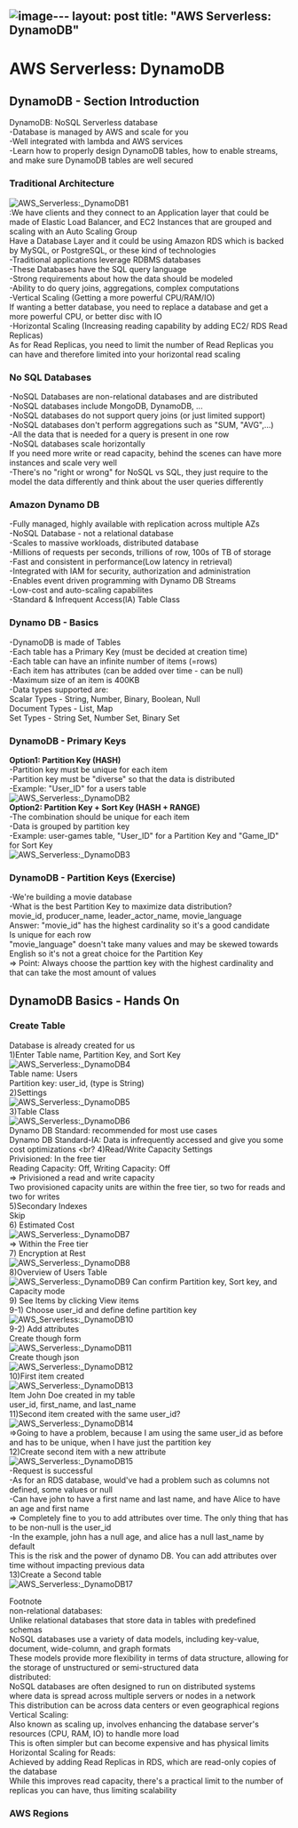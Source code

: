 ![image](https://github.com/growingpenguin/growingpenguin.github.io/assets/110277903/4e480cbb-8578-4e74-9539-ed4fccb23864)---
layout: post
title:  "AWS Serverless: DynamoDB"
---

# AWS Serverless: DynamoDB
## DynamoDB - Section Introduction
DynamoDB: NoSQL Serverless database <br/>
-Database is managed by AWS and scale for you <br/>
-Well integrated with lambda and AWS services <br/>
-Learn how to properly design DynamoDB tables, how to enable streams, and make sure DynamoDB tables are well secured <br/>
### Traditional Architecture
![AWS_Serverless:_DynamoDB1](https://github.com/growingpenguin/growingpenguin.github.io/assets/110277903/83a4af5d-b302-4122-8836-ed7079b6cd52) <br/>
:We have clients and they connect to an Application layer that could be made of Elastic Load Balancer, and EC2 Instances that are grouped and scaling with an Auto Scaling Group <br/>
Have a Database Layer and it could be using Amazon RDS which is backed by MySQL, or PostgreSQL, or these kind of technologies <br/>
-Traditional applications leverage RDBMS databases <br/>
-These Databases have the SQL query language <br/>
-Strong requirements about how the data should be modeled <br/>
-Ability to do query joins, aggregations, complex computations <br/>
-Vertical Scaling (Getting a more powerful CPU/RAM/IO) <br/>
If wanting a better database, you need to replace a database and get a more powerful CPU, or better disc with IO <br/>
-Horizontal Scaling (Increasing reading capability by adding EC2/ RDS Read Replicas) <br/>
As for Read Replicas, you need to limit the number of Read Replicas you can have and therefore limited into your horizontal read scaling <br/>
### No SQL Databases
-NoSQL Databases are non-relational databases and are distributed <br/>
-NoSQL databases include MongoDB, DynamoDB, ... <br/>
-NoSQL databases do not support query joins (or just limited support) <br/>
-NoSQL databases don't perform aggregations such as "SUM, "AVG",...) <br/>
-All the data that is needed for a query is present in one row <br/>
-NoSQL databases scale horizontally <br/>
If you need more write or read capacity, behind the scenes can have more instances and scale very well <br/>
-There's no "right or wrong" for NoSQL vs SQL, they just require to the model the data differently and think about the user queries differently <br/>
### Amazon Dynamo DB 
-Fully managed, highly available with replication across multiple AZs <br/>
-NoSQL Database - not a relational database <br/>
-Scales to massive workloads, distributed database <br/>
-Millions of requests per seconds, trillions of row, 100s of TB of storage <br/>
-Fast and consistent in performance(Low latency in retrieval) <br/>
-Integrated with IAM for security, authorization and administration <br/>
-Enables event driven programming with Dynamo DB Streams <br/>
-Low-cost and auto-scaling capabilites <br/>
-Standard & Infrequent Access(IA) Table Class <br/>
### Dynamo DB - Basics
-DynamoDB is made of Tables <br/>
-Each table has a Primary Key (must be decided at creation time) <br/>
-Each table can have an infinite number of items (=rows) <br/>
-Each item has attributes (can be added over time - can be null) <br/>
-Maximum size of an item is 400KB <br/>
-Data types supported are: <br/>
  Scalar Types - String, Number, Binary, Boolean, Null <br/>
  Document Types - List, Map <br/>
  Set Types - String Set, Number Set, Binary Set <br/>
### DynamoDB - Primary Keys
**Option1: Partition Key (HASH)** <br/>
-Partition key must be unique for each item <br/>
-Partition key must be "diverse" so that the data is distributed <br/>
-Example: "User_ID" for a users table <br/>
![AWS_Serverless:_DynamoDB2](https://github.com/growingpenguin/growingpenguin.github.io/assets/110277903/f7bca090-b997-4014-9fd5-35ff46370b5d) <br/>
**Option2: Partition Key + Sort Key (HASH + RANGE)** <br/>
-The combination should be unique for each item <br/>
-Data is grouped by partition key <br/>
-Example: user-games table, "User_ID" for a Partition Key and "Game_ID" for Sort Key <br/>
![AWS_Serverless:_DynamoDB3](https://github.com/growingpenguin/growingpenguin.github.io/assets/110277903/81f625a6-1a92-4331-ba6b-a5a26cd319bb) <br/>
### DynamoDB - Partition Keys (Exercise)
-We're building a movie database <br/>
-What is the best Partition Key to maximize data distribution? <br/>
movie_id, producer_name, leader_actor_name, movie_language <br/>
Answer: "movie_id" has the highest cardinality so it's a good candidate <br/>
Is unique for each row <br/>
"movie_language" doesn't take many values and may be skewed towards English so it's not a great choice for the Partition Key <br/>
=> Point: Always choose the parttion key with the highest cardinality and that can take the most amount of values <br/>
## DynamoDB Basics - Hands On
### Create Table
Database is already created for us <br/>
1)Enter Table name, Partition Key, and Sort Key <br/>
![AWS_Serverless:_DynamoDB4](https://github.com/growingpenguin/growingpenguin.github.io/assets/110277903/40170eff-a659-4008-be86-1c5c428a5a24) <br/>
Table name: Users <br/>
Partition key: user_id, (type is String)<br/>
2)Settings <br/>
![AWS_Serverless:_DynamoDB5](https://github.com/growingpenguin/growingpenguin.github.io/assets/110277903/390512aa-d969-4556-a4cb-85607c5dcbd7) <br/>
3)Table Class <br/>
![AWS_Serverless:_DynamoDB6](https://github.com/growingpenguin/growingpenguin.github.io/assets/110277903/47467eab-c42a-48a6-b524-fc87d6e95776) <br/>
Dynamo DB Standard: recommended for most use cases <br/>
Dynamo DB Standard-IA: Data is infrequently accessed and give you some cost optimizations <br?
4)Read/Write Capacity Settings <br/>
Privisioned: In the free tier <br/>
Reading Capacity: Off, Writing Capacity: Off <br/>
=> Privisioned a read and write capacity <br/>
Two provisioned capacity units are within the free tier, so two for reads and two for writes <br/>
5)Secondary Indexes <br/>
Skip <br/>
6) Estimated Cost <br/>
![AWS_Serverless:_DynamoDB7](https://github.com/growingpenguin/growingpenguin.github.io/assets/110277903/b6233220-a70f-413c-82f2-5cecb907151a) <br/>
=> Within the Free tier <br/>
7) Encryption at Rest <br/>
![AWS_Serverless:_DynamoDB8](https://github.com/growingpenguin/growingpenguin.github.io/assets/110277903/1706bc60-0a49-4ca6-abec-18dede533a5a) <br/>
8)Overview of Users Table <br/>
![AWS_Serverless:_DynamoDB9](https://github.com/growingpenguin/growingpenguin.github.io/assets/110277903/c758a3d2-ee53-4480-ad40-5756ea44fb2f)
Can confirm Partition key, Sort key, and Capacity mode <br/>
9) See Items by clicking View items <br/>
9-1) Choose user_id and define define partition key <br/>
![AWS_Serverless:_DynamoDB10](https://github.com/growingpenguin/growingpenguin.github.io/assets/110277903/f30ae069-b661-42b5-9276-ab02107d1416) <br/>
9-2) Add attributes <br/>
Create though form <br/>
![AWS_Serverless:_DynamoDB11](https://github.com/growingpenguin/growingpenguin.github.io/assets/110277903/b99ff23a-d95f-4081-99b7-402f2fa09afd) <br/>
Create though json <br/>
![AWS_Serverless:_DynamoDB12](https://github.com/growingpenguin/growingpenguin.github.io/assets/110277903/0f210914-4456-4e4b-8644-cb416f90165f) <br/>
10)First item created <br/>
![AWS_Serverless:_DynamoDB13](https://github.com/growingpenguin/growingpenguin.github.io/assets/110277903/b8fd10fd-0be7-446e-8e76-a15d51061f53) <br/>
Item John Doe created in my table <br/>
user_id, first_name, and last_name <br/>
11)Second item created with the same user_id? <br/>
![AWS_Serverless:_DynamoDB14](https://github.com/growingpenguin/growingpenguin.github.io/assets/110277903/401c032e-1e9c-4ea8-adab-909ec88f8fda) <br/>
=>Going to have a problem, because I am using the same user_id as before and has to be unique, when I have just the partition key <br/>
12)Create second item with a new attribute <br/>
![AWS_Serverless:_DynamoDB15](https://github.com/growingpenguin/growingpenguin.github.io/assets/110277903/d0e2373e-bb65-499d-9521-cd1e3a892ae5) <br/>
-Request is successful <br/>
-As for an RDS database, would've had a problem such as columns not defined, some values or null <br/>
-Can have john to have a first name and last name, and have Alice to have an age and first name <br/>
=> Completely fine to you to add attributes over time. The only thing that has to be non-null is the user_id <br/>
-In the example, john has a null age, and alice has a null last_name by default <br/>
This is the risk and the power of dynamo DB. You can add attributes over time without impacting previous data <br/>
13)Create a Second table <br/>
![AWS_Serverless:_DynamoDB17](https://github.com/growingpenguin/growingpenguin.github.io/assets/110277903/d63472e1-831e-4a11-9b3b-d0fbcd966be3) <br/>

Footnote <br/>
non-relational databases: <br/>
Unlike relational databases that store data in tables with predefined schemas <br/>
NoSQL databases use a variety of data models, including key-value, document, wide-column, and graph formats <br/>
These models provide more flexibility in terms of data structure, allowing for the storage of unstructured or semi-structured data <br/>
distributed: <br/>
NoSQL databases are often designed to run on distributed systems <br/>
where data is spread across multiple servers or nodes in a network <br/>
This distribution can be across data centers or even geographical regions <br/>
Vertical Scaling: <br/> 
Also known as scaling up, involves enhancing the database server's resources (CPU, RAM, IO) to handle more load <br/> 
This is often simpler but can become expensive and has physical limits <br/>
Horizontal Scaling for Reads:  <br/>
Achieved by adding Read Replicas in RDS, which are read-only copies of the database <br/> 
While this improves read capacity, there's a practical limit to the number of replicas you can have, thus limiting scalability <br/>

### AWS Regions
